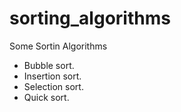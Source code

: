 # sorting_algorithms

Some Sortin Algorithms
- Bubble sort.
- Insertion sort.
- Selection sort.
- Quick sort.
